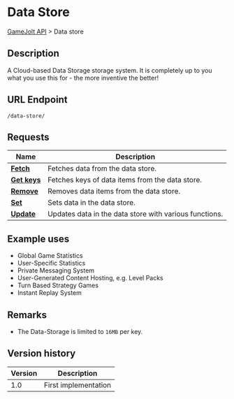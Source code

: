 # Data Store

[GameJolt API](../index.md) > Data store

## Description

A Cloud-based Data Storage storage system.
It is completely up to you what you use this for - the more inventive the better!

## URL Endpoint

```
/data-store/
```

## Requests

Name							| Description
---								| ---
[__Fetch__](/data-store.md)		| Fetches data from the data store.
[__Get keys__](/get-keys.md)	| Fetches keys of data items from the data store.
[__Remove__](/remove.md)		| Removes data items from the data store.
[__Set__](/set.md)				| Sets data in the data store.
[__Update__](/update.md)		| Updates data in the data store with various functions.

## Example uses

- Global Game Statistics
- User-Specific Statistics
- Private Messaging System
- User-Generated Content Hosting, e.g. Level Packs
- Turn Based Strategy Games
- Instant Replay System

## Remarks

- The Data-Storage is limited to `16MB` per key.

## Version history

Version		| Description
---			| ---
1.0			| First implementation